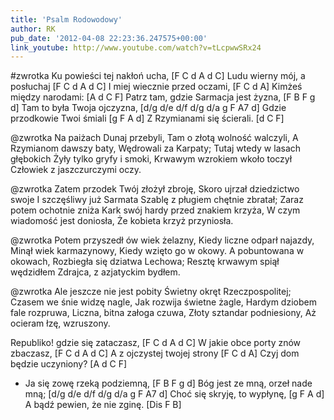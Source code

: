 ```yaml
---
title: 'Psalm Rodowodowy'
author: RK
pub_date: '2012-04-08 22:23:36.247575+00:00'
link_youtube: http://www.youtube.com/watch?v=tLcpwwSRx24
---
```


#zwrotka
Ku powieści tej nakłoń ucha,	[F C d A d C]
Ludu wierny mój, a posłuchaj	[F C d A d C]
I miej wiecznie przed oczami,	[F C d A]
Kimżeś między narodami:		[A d C F]
Patrz tam, gdzie Sarmacja jest żyzna,	[F B F g d]
Tam to była Twoja ojczyzna,	[d/g d/e d/f d/g d/a g F A7 d]
Gdzie przodkowie Twoi śmiali	[g F A d]
Z Rzymianami się ścierali.		[d C F]

@zwrotka
Na paiżach Dunaj przebyli,
Tam o złotą wolność walczyli,
A Rzymianom dawszy baty,
Wędrowali za Karpaty;
Tutaj wtedy w lasach głębokich
Żyły tylko gryfy i smoki,
Krwawym wzrokiem wkoło toczył
Człowiek z jaszczurczymi oczy.

@zwrotka
Zatem przodek Twój złożył zbroję,
Skoro ujrzał dziedzictwo swoje
I szczęśliwy już Sarmata
Szablę z pługiem chętnie zbratał;
Zaraz potem ochotnie zniża
Kark swój hardy przed znakiem krzyża,
W czym wiadomość jest doniosła,
Że kobieta krzyż przyniosła.

@zwrotka
Potem przyszedł ów wiek żelazny,
Kiedy liczne odparł najazdy,
Minął wiek karmazynowy,
Kiedy wzięto go w okowy.
A pobuntowana w okowach,
Rozbiegła się dziatwa Lechowa;
Resztę krwawym spiął wędzidłem
Zdrajca, z azjatyckim bydłem.

@zwrotka
Ale jeszcze nie jest pobity
Świetny okręt Rzeczpospolitej;
Czasem we śnie widzę nagle,
Jak rozwija świetne żagle,
Hardym dziobem fale rozpruwa,
Liczna, bitna załoga czuwa,
Złoty sztandar podniesiony,
Aż ocieram łzę, wzruszony.

Republiko! gdzie się zataczasz, [F C d A d C]
W jakie obce porty znów zbaczasz, [F C d A d C]
A z ojczystej twojej strony [F C d A]
Czyj dom będzie uczyniony? [A d C F]
- Ja się zowę rzeką podziemną, [F B F g d]
Bóg jest ze mną, orzeł nade mną; [d/g d/e d/f d/g d/a g F A7 d]
Choć się skryję, to wypłynę,	[g F A d]
A bądź pewien, że nie zginę.	[Dis F B]